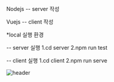 Nodejs -- server 작성

Vuejs -- client 작성





*local 실행 환경

  -- server 실행
    1.cd server
    2.npm run test
    
  -- client 실행
    1.cd client
    2.npm run serve



![header](https://capsule-render.vercel.app/api?type=wave&color=auto&height=300&section=header&text=capsule%20render&fontSize=90)

